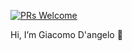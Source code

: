 [![PRs Welcome](https://img.shields.io/badge/PRs-welcome-brightgreen.svg?style=flat-square)](https://makeapullrequest.com)

Hi, I’m Giacomo D'angelo 👋 

